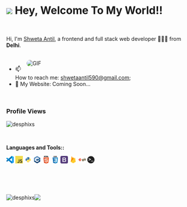 <h1><img src="https://emojis.slackmojis.com/emojis/images/1531849430/4246/blob-sunglasses.gif?1531849430" width="30"/> Hey, Welcome To My World!!</h1>

<br>

Hi, I'm [Shweta Antil](http://www.linkedin.com/in/), a frontend and full stack web developer 👨🏻‍💻 from <b>Delhi</b>.

<br>

<img align="right" width="450px" alt="GIF" style="border-radius: 10px;" src="https://i.pinimg.com/originals/f1/e7/34/f1e734f9cade86fe737a9aa404ad5677.gif" />

 - 📫 How to reach me: [shwetaantil590@gmail.com](mailto:shwetaantil590@gmail.com);
 - 🔗 My Website: Coming Soon...


 <br>
<h3>Profile Views</h3>
 <p align="left"> <img src="https://profile-counter.glitch.me/desphixs/count.svg" alt="desphixs" /> </p>

 </br>

**Languages and Tools::**
<br>

<code><img height="20" src="https://raw.githubusercontent.com/github/explore/80688e429a7d4ef2fca1e82350fe8e3517d3494d/topics/visual-studio-code/visual-studio-code.png"></code>
<code><img height="20" src="https://raw.githubusercontent.com/github/explore/80688e429a7d4ef2fca1e82350fe8e3517d3494d/topics/javascript/javascript.png"></code>
<code><img height="20" src="https://raw.githubusercontent.com/github/explore/80688e429a7d4ef2fca1e82350fe8e3517d3494d/topics/python/python.png"></code>
<code><img height="20" src="https://raw.githubusercontent.com/github/explore/80688e429a7d4ef2fca1e82350fe8e3517d3494d/topics/cpp/cpp.png"></code>
<code><img height = "20" src = "https://raw.githubusercontent.com/github/explore/80688e429a7d4ef2fca1e82350fe8e3517d3494d/topics/html/html.png"></code>
<code><img height = "20" src = "https://raw.githubusercontent.com/github/explore/80688e429a7d4ef2fca1e82350fe8e3517d3494d/topics/css/css.png"></code>
<code><img height = "20" src = "https://raw.githubusercontent.com/github/explore/80688e429a7d4ef2fca1e82350fe8e3517d3494d/topics/bootstrap/bootstrap.png"></code>
<code><img height="20" src="https://raw.githubusercontent.com/github/explore/80688e429a7d4ef2fca1e82350fe8e3517d3494d/topics/firebase/firebase.png"></code>
<code><img height="20" src="https://raw.githubusercontent.com/github/explore/80688e429a7d4ef2fca1e82350fe8e3517d3494d/topics/git/git.png"></code>
<code><img height="20" src="https://raw.githubusercontent.com/github/explore/80688e429a7d4ef2fca1e82350fe8e3517d3494d/topics/terminal/terminal.png"></code>

<br />
<br />
<br />

<p align="left"><img align="left" src="https://github-readme-stats.vercel.app/api?username=desphixs&show_icons=true&locale=en" alt="desphixs" /></p>
<p align="left" top="4"><img align="left" src='https://streak-stats.demolab.com/?user=desphixs'></p>

<!-- [![Top Langs](https://github-readme-stats.vercel.app/api/top-langs/?username=desphixs&hide=java,html,css&theme=radical)](https://github.com/anuraghazra/github-readme-stats) -->



